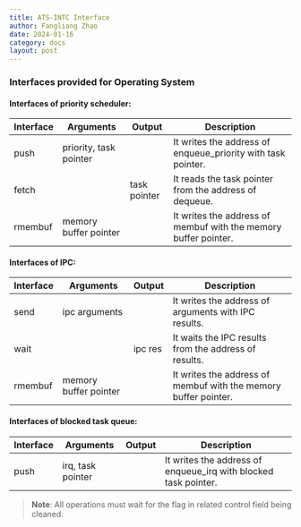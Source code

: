 ```yaml
---
title: ATS-INTC Interface
author: Fangliang Zhao
date: 2024-01-16
category: docs
layout: post
---
```


### Interfaces provided for Operating System

#### Interfaces of priority scheduler:

| Interface |       Arguments        |     Output   | Description |
|-----------|------------------------|--------------|-------------|
| push      | priority, task pointer |              | It writes the address of enqueue_priority with task pointer. |
| fetch     |                        | task pointer | It reads the task pointer from the address of dequeue. |
| rmembuf   | memory buffer pointer  |              | It writes the address of membuf with the memory buffer pointer. |


#### Interfaces of IPC:

| Interface |       Arguments        |     Output   | Description |
|-----------|------------------------|--------------|-------------|
| send      | ipc arguments          |              | It writes the address of arguments with IPC results. |
| wait      |                        | ipc res      | It waits the IPC results from the address of results. |
| rmembuf   | memory buffer pointer  |              | It writes the address of membuf with the memory buffer pointer. |


#### Interfaces of blocked task queue:

| Interface |       Arguments        |     Output   | Description |
|-----------|------------------------|--------------|-------------|
| push      | irq, task pointer      |              | It writes the address of enqueue_irq with blocked task pointer. |


> **Note**: All operations must wait for the flag in related control field being cleaned.